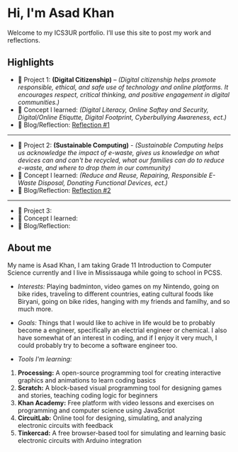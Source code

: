 # Hi, I'm Asad Khan
Welcome to my ICS3UR portfolio. I’ll use this site to post my work and reflections.

## Highlights
- 🔧 Project 1: **(Digital Citizenship)** – *(Digital citizenship helps promote responsible, ethical, and safe use of technology and online platforms. It encourages respect, critical thinking, and positive engagement in digital communities.)*
- 🧠 Concept I learned: *(Digital Literacy, Online Saftey and Security, Digital/Online Etiqutte, Digital Footprint, Cyberbullying Awareness, ect.)*
- 📝 Blog/Reflection: [Reflection #1](./posts/first_reflection.md)
---
- 🔧 Project 2: **(Sustainable Computing)** - *(Sustainable Computing helps us acknowledge the impact of e-waste, gives us knowledge on what devices can and can't be recycled, what our families can do to reduce e-waste, and where to drop them in our community)*
- 🧠 Concept I learned: *(Reduce and Reuse, Repairing, Responsible E-Waste Disposal, Donating Functional Devices, ect.)*
- 📝 Blog/Reflection: [Reflection #2](./posts/second_reflection.md)
---
- 🔧 Project 3:
- 🧠 Concept I learned:
- 📝 Blog/Reflection:

## About me
My name is Asad Khan, I am taking Grade 11 Introduction to Computer Science currently and I live in Mississauga while going to school in PCSS. 
- *Interests:* Playing badminton, video games on my Nintendo, going on bike rides, traveling to different countries, eating cultural foods like Biryani, going on bike rides, hanging with my friends and familhy, and so much more.
  
- *Goals:* Things that I would like to achive in life would be to probably become a engineer, specifically an electrial engineer or chemical. I also have somewhat of an interest in coding, and if I enjoy it very much, I could probably try to become a software engineer too.
  
- *Tools I'm learning:*
1. **Processing:** A open-source programming tool for creating interactive graphics and animations to learn coding basics
2. **Scratch:** A block-based visual programming tool for designing games and stories, teaching coding logic for beginners
3. **Khan Academy:** Free platform with video lessons and exercises on programming and computer science using JavaScript
4. **CircuitLab:** Online tool for designing, simulating, and analyzing electronic circuits with feedback
5. **Tinkercad:** A free browser-based tool for simulating and learning basic electronic circuits with Arduino integration

